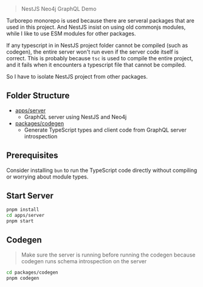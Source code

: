 > NestJS Neo4j GraphQL Demo

Turborepo monorepo is used because there are serveral packages that are used in this project.
And NestJS insist on using old commonjs modules, while I like to use ESM modules for other packages.

If any typescript in in NestJS project folder cannot be compiled (such as codegen), the entire server won't run even if the server code itself is correct. This is probably because `tsc` is used to compile the entire project, and it fails when it encounters a typescript file that cannot be compiled.

So I have to isolate NestJS project from other packages.

## Folder Structure

- [apps/server](./apps/server/)
  - GraphQL server using NestJS and Neo4j
- [packages/codegen](./packages/codegen/)
  - Generate TypeScript types and client code from GraphQL server introspection

## Prerequisites

Consider installing `bun` to run the TypeScript code directly without compiling or worrying about module types.

## Start Server

```bash
pnpm install
cd apps/server
pnpm start
```

## Codegen

> Make sure the server is running before running the codegen
> because codegen runs schema introspection on the server

```bash
cd packages/codegen
pnpm codegen
```
